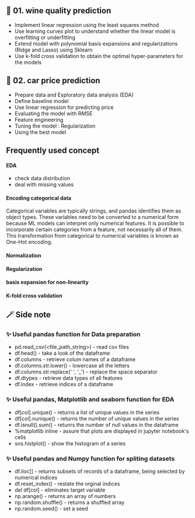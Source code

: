 ## 📁 01. wine quality prediction 
* Implement linear regression using the least squares method
* Use learning curves plot to understand whether the linear model is overfitting or underfitting
* Extend model with polynomial basis expansions and regularizations (Ridge and Lasso) using Sklearn
* Use k-fold cross validation to obtain the optimal hyper-parameters for the models
## 📁 02. car price prediction 
* Prepare data and Exploratory data analysis (EDA)
* Define baseline model 
* Use linear regression for predicting price
* Evaluating the model with RMSE
* Feature engineering
* Tuning the model : Regularization 
* Using the best model

## Frequently used concept 
#### EDA 
* check data distribution
* deal with missing values
#### Encoding categorical data
Categorical variables are typically strings, and pandas identifies them as object types. These variables need to be converted to a numerical form because ML models can interpret only numerical features. It is possible to incorporate certain categories from a feature, not necessarily all of them. This transformation from categorical to numerical variables is known as One-Hot encoding.
#### Normalization
#### Regularization
#### basis expansion for non-linearity
#### K-fold cross validation

## 🪄 Side note 
### ✨ Useful pandas function for Data preparation 
* pd.read_csv(<file_path_string>) - read csv files
* df.head() - take a look of the dataframe
* df.columns - retrieve colum names of a dataframe
* df.columns.str.lower() - lowercase all the letters
* df.columns.str.replace(' ', '_') - replace the space separator
* df.dtypes - retrieve data types of all features
* df.index - retrieve indices of a dataframe

### ✨ Useful pandas, Matplotlib and seaborn function for EDA
* df[col].unique() - returns a list of unique values in the series
* df[col].nunique() - returns the number of unique values in the series
* df.isnull().sum() - retunrs the number of null values in the dataframe
* %matplotlib inline - assure that plots are displayed in jupyter notebook's cells
* sns.histplot() - show the histogram of a series

### ✨ Useful pandas and Numpy function for spliting datasets 
* df.iloc[] - returns subsets of records of a dataframe, being selected by numerical indices
* df.reset_index() - restate the orginal indices
* del df[col] - eliminates target variable
* np.arange() - returns an array of numbers
* np.random.shuffle() - returns a shuffled array
* np.random.seed() - set a seed
